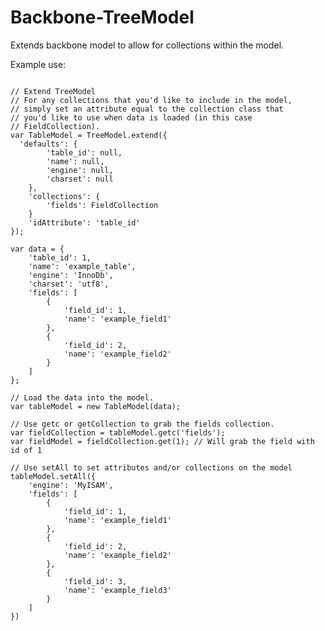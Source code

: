 Backbone-TreeModel
==================

Extends backbone model to allow for collections within the model.

Example use:
<pre>
<code>
// Extend TreeModel
// For any collections that you'd like to include in the model,
// simply set an attribute equal to the collection class that  
// you'd like to use when data is loaded (in this case
// FieldCollection).
var TableModel = TreeModel.extend({
  'defaults': {
		'table_id': null,
		'name': null,
		'engine': null,
		'charset': null
	},
	'collections': {
		'fields': FieldCollection
	}
	'idAttribute': 'table_id'
});

var data = {
	'table_id': 1,
	'name': 'example_table',
	'engine': 'InnoDb',
	'charset': 'utf8',
	'fields': [
		{
			'field_id': 1,
			'name': 'example_field1'
		},
		{
			'field_id': 2,
			'name': 'example_field2'
		}
	]
};

// Load the data into the model.
var tableModel = new TableModel(data);

// Use getc or getCollection to grab the fields collection.
var fieldCollection = tableModel.getc('fields');
var fieldModel = fieldCollection.get(1); // Will grab the field with id of 1

// Use setAll to set attributes and/or collections on the model
tableModel.setAll({
	'engine': 'MyISAM',
	'fields': [
		{
			'field_id': 1,
			'name': 'example_field1'
		},
		{
			'field_id': 2,
			'name': 'example_field2'
		},
		{
			'field_id': 3,
			'name': 'example_field3'
		}
	]
})
</code>
</pre>

